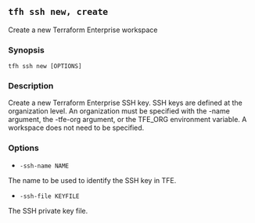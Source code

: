 ## `tfh ssh new, create`

Create a new Terraform Enterprise workspace

### Synopsis

    tfh ssh new [OPTIONS]

### Description

Create a new Terraform Enterprise SSH key.  SSH keys are defined at the organization level. An organization must be specified with the -name argument, the -tfe-org argument, or the TFE_ORG environment variable. A workspace does not need to be specified.

### Options

* `-ssh-name NAME`

The name to be used to identify the SSH key in TFE.

* `-ssh-file KEYFILE`

The SSH private key file.

